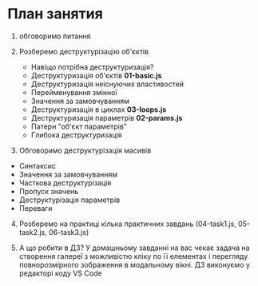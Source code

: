 # План занятия

1. обговоримо питання

2. Розберемо деструктурізацію об'єктів
    - Навіщо потрібна деструктуризація?
    - Деструктуризація об'єктів **01-basic.js**
    - Деструктуризація неіснуючих властивостей
    - Перейменування змінної
    - Значення за замовчуванням
    - Деструктуризація в циклах **03-loops.js**
    - Деструктуризація параметрів **02-params.js**
    - Патерн "об'єкт параметрів”
    - Глибока деструктуризація

3. Обговоримо деструктурізація масивів
- Синтаксис
- Значення за замовчуванням
- Часткова деструктурізація
- Пропуск значень
- Деструктурізація параметрів
- Переваги

4. Розберемо на практиці кілька практичних завдань (04-task1.js, 05-task2.js, 06-task3.js)

5. А що робити в ДЗ? У домашньому завданні на вас чекає задача на створення галереї з можливістю кліку по її елементах і перегляду повнорозмірного зображення в модальному вікні. ДЗ виконуємо у редакторі коду VS Code
